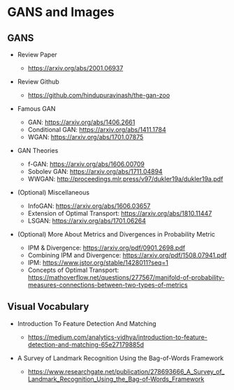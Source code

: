 # GANS and Images

## GANS

* Review Paper
  * https://arxiv.org/abs/2001.06937
  
* Review Github
  * https://github.com/hindupuravinash/the-gan-zoo

* Famous GAN
  * GAN: https://arxiv.org/abs/1406.2661
  * Conditional GAN: https://arxiv.org/abs/1411.1784
  * WGAN: https://arxiv.org/abs/1701.07875

* GAN Theories
  * f-GAN: https://arxiv.org/abs/1606.00709
  * Sobolev GAN: https://arxiv.org/abs/1711.04894
  * WWGAN: http://proceedings.mlr.press/v97/dukler19a/dukler19a.pdf
  
* (Optional) Miscellaneous
  * InfoGAN: https://arxiv.org/abs/1606.03657
  * Extension of Optimal Transport: https://arxiv.org/abs/1810.11447
  * LSGAN: https://arxiv.org/abs/1701.06264
  
* (Optional) More About Metrics and Divergences in Probability Metric
  * IPM & Divergence: https://arxiv.org/pdf/0901.2698.pdf
  * Combining IPM and Divergence: https://arxiv.org/pdf/1508.07941.pdf
  * IPM: https://www.jstor.org/stable/1428011?seq=1
  * Concepts of Optimal Transport: https://mathoverflow.net/questions/277567/manifold-of-probability-measures-connections-between-two-types-of-metrics


## Visual Vocabulary

* Introduction To Feature Detection And Matching
  * https://medium.com/analytics-vidhya/introduction-to-feature-detection-and-matching-65e27179885d
  
* A Survey of Landmark Recognition Using the Bag-of-Words Framework
  * https://www.researchgate.net/publication/278693666_A_Survey_of_Landmark_Recognition_Using_the_Bag-of-Words_Framework
